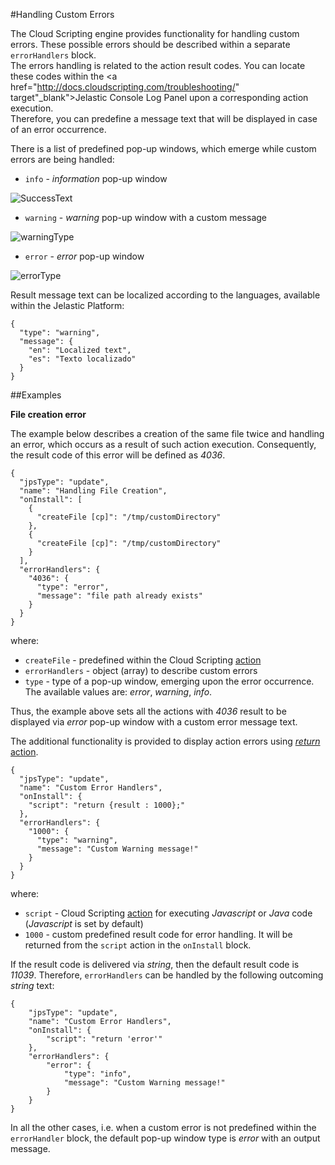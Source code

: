 #Handling Custom Errors

The Cloud Scripting engine provides functionality for handling custom errors. These possible errors should be described within a separate `errorHandlers` block.            
The errors handling is related to the action result codes. You can locate these codes within the <a href="http://docs.cloudscripting.com/troubleshooting/" target"_blank">Jelastic Console Log Panel</a> upon a corresponding action execution.    
Therefore, you can predefine a message text that will be displayed in case of an error occurrence.     

There is a list of predefined pop-up windows, which emerge while custom errors are being handled:  

- `info` - *information* pop-up window              

![SuccessText](/img/SuccessText.jpg)     

- `warning` - *warning* pop-up window with a custom message              
 
![warningType](/img/warningType.jpg)    

- `error` - *error* pop-up window         

![errorType](/img/errorType.jpg)     

Result message text can be localized according to the languages, available within the Jelastic Platform:

```example
{
  "type": "warning",
  "message": {
    "en": "Localized text",
    "es": "Texto localizado"
  }
}
```

##Examples

**File creation error**

The example below describes a creation of the same file twice and handling an error, which occurs as a result of such action execution. Consequently, the result code of this error will be defined as *4036*.           

```
{
  "jpsType": "update",
  "name": "Handling File Creation",
  "onInstall": [
    {
      "createFile [cp]": "/tmp/customDirectory"
    },
    {
      "createFile [cp]": "/tmp/customDirectory"
    }
  ],
  "errorHandlers": {
    "4036": {
      "type": "error",
      "message": "file path already exists"
    }
  }
}
```

where: 

- `createFile` - predefined within the Cloud Scripting [action](reference/actions/#createfile)        
- `errorHandlers` - object (array) to describe custom errors     
- `type` - type of a pop-up window, emerging upon the error occurrence. The available values are: *error*, *warning*, *info*.       

Thus, the example above sets all the actions with *4036* result to be displayed via *error* pop-up window with a custom error message text.      

The additional functionality is provided to display action errors using [*return* action](reference/actions/#handleErrors).             

```
{
  "jpsType": "update",
  "name": "Custom Error Handlers",
  "onInstall": {
    "script": "return {result : 1000};"
  },
  "errorHandlers": {
    "1000": {
      "type": "warning",
      "message": "Custom Warning message!"
    }
  }
}
```

where:

- `script` - Cloud Scripting <a href= "/reference/actions/#script" target="__blank">action</a> for executing *Javascript* or *Java* code (*Javascript* is set by default)                     
- `1000` - custom predefined result code for error handling. It will be returned from the `script` action in the `onInstall` block.        

If the result code is delivered via *string*, then the default result code is *11039*. Therefore, `errorHandlers` can be handled by the following outcoming *string* text:            

```
{
	"jpsType": "update",
	"name": "Custom Error Handlers",
	"onInstall": {
		"script": "return 'error'"
	},
	"errorHandlers": {
		"error": {
			"type": "info",
			"message": "Custom Warning message!"
		}
	}
}
```

In all the other cases, i.e. when a custom error is not predefined within the `errorHandler` block, the default pop-up window type is *error* with an output message.          
